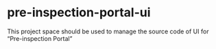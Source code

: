 # pre-inspection-portal-ui

This project space should be used to manage the source code of UI for “Pre-inspection Portal”